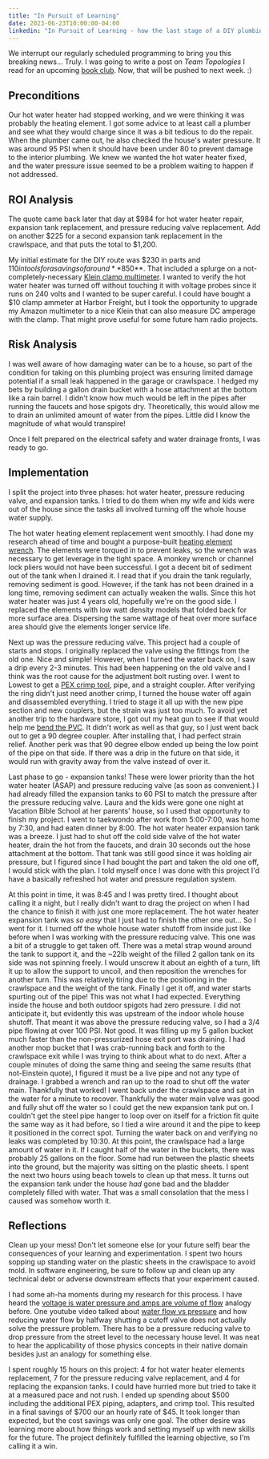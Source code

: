 ```yaml
---
title: "In Pursuit of Learning"
date: 2023-06-23T10:00:00-04:00
linkedin: "In Pursuit of Learning - how the last stage of a DIY plumbing job was more that I bargained for.  I walk through my ROI and risk analysis, implementation, and reflections when doing a project for learning's sake and apply it to software engineering."
---
```


We interrupt our regularly scheduled programming to bring you this breaking news... Truly. I was going to write a post on _Team Topologies_ I read for an upcoming [book club](https://brianchambers.substack.com/p/chamber-of-tech-secrets-757). Now, that will be pushed to next week. :)

## Preconditions

Our hot water heater had stopped working, and we were thinking it was probably the heating element. I got some advice to at least call a plumber and see what they would charge since it was a bit tedious to do the repair. When the plumber came out, he also checked the house's water pressure. It was around 95 PSI when it should have been under 80 to prevent damage to the interior plumbing. We knew we wanted the hot water heater fixed, and the water pressure issue seemed to be a problem waiting to happen if not addressed.

## ROI Analysis

The quote came back later that day at $984 for hot water heater repair, expansion tank replacement, and pressure reducing valve replacement. Add on another $225 for a second expansion tank replacement in the crawlspace, and that puts the total to $1,200.

My initial estimate for the DIY route was $230 in parts and $110 in tools for a savings of around **$850**. That included a splurge on a not-completely-necessary [Klein clamp multimeter](https://www.homedepot.com/p/Klein-Tools-AC-DC-Digital-Clamp-Meter-Auto-Ranging-400-Amp-CL390/312649921). I wanted to verify the hot water heater was turned off without touching it with voltage probes since it runs on 240 volts and I wanted to be super careful. I could have bought a $10 clamp ammeter at Harbor Freight, but I took the opportunity to upgrade my Amazon multimeter to a nice Klein that can also measure DC amperage with the clamp. That might prove useful for some future ham radio projects.

## Risk Analysis

I was well aware of how damaging water can be to a house, so part of the condition for taking on this plumbing project was ensuring limited damage potential if a small leak happened in the garage or crawlspace. I hedged my bets by building a gallon drain bucket with a hose attachment at the bottom like a rain barrel. I didn't know how much would be left in the pipes after running the faucets and hose spigots dry. Theoretically, this would allow me to drain an unlimited amount of water from the pipes. Little did I know the magnitude of what would transpire!

Once I felt prepared on the electrical safety and water drainage fronts, I was ready to go.

## Implementation

I split the project into three phases: hot water heater, pressure reducing valve, and expansion tanks. I tried to do them when my wife and kids were out of the house since the tasks all involved turning off the whole house water supply.

The hot water heating element replacement went smoothly. I had done my research ahead of time and bought a purpose-built [heating element wrench](https://www.homedepot.com/p/Everbilt-5-in-Element-Wrench-15016/205680998). The elements were torqued in to prevent leaks, so the wrench was necessary to get leverage in the tight space. A monkey wrench or channel lock pliers would not have been successful. I got a decent bit of sediment out of the tank when I drained it. I read that if you drain the tank regularly, removing sediment is good. However, if the tank has not been drained in a long time, removing sediment can actually weaken the walls. Since this hot water heater was just 4 years old, hopefully we're on the good side. I replaced the elements with low watt density models that folded back for more surface area. Dispersing the same wattage of heat over more surface area should give the elements longer service life.

Next up was the pressure reducing valve. This project had a couple of starts and stops. I originally replaced the valve using the fittings from the old one. Nice and simple! However, when I turned the water back on, I saw a drip every 2-3 minutes. This had been happening on the old valve and I think was the root cause for the adjustment bolt rusting over. I went to Lowest to get a [PEX crimp tool](https://www.lowes.com/pd/SharkBite-1-2-to-3-4-in-PEX-crimp-tool/1000224579), pipe, and a straight coupler. After verifying the ring didn't just need another crimp, I turned the house water off again and disassembled everything. I tried to stage it all up with the new pipe section and new couplers, but the strain was just too much. To avoid yet another trip to the hardware store, I got out my heat gun to see if that would help me [bend the PVC](https://www.youtube.com/watch?v=qMjQmU5i2AQ). It didn't work as well as that guy, so I just went back out to get a 90 degree coupler. After installing that, I had perfect strain relief. Another perk was that 90 degree elbow ended up being the low point of the pipe on that side. If there was a drip in the future on that side, it would run with gravity away from the valve instead of over it.

Last phase to go - expansion tanks! These were lower priority than the hot water heater (ASAP) and pressure reducing valve (as soon as convenient.) I had already filled the expansion tanks to 60 PSI to match the pressure after the pressure reducing valve. Laura and the kids were gone one night at Vacation Bible School at her parents' house, so I used that opportunity to finish my project. I went to taekwondo after work from 5:00-7:00, was home by 7:30, and had eaten dinner by 8:00. The hot water heater expansion tank was a breeze. I just had to shut off the cold side valve of the hot water heater, drain the hot from the faucets, and drain 30 seconds out the hose attachment at the bottom. That tank was still good since it was holding air pressure, but I figured since I had bought the part and taken the old one off, I would stick with the plan. I told myself once I was done with this project I'd have a basically refreshed hot water and pressure regulation system.

At this point in time, it was 8:45 and I was pretty tired. I thought about calling it a night, but I really didn't want to drag the project on when I had the chance to finish it with just one more replacement. The hot water heater expansion tank was _so easy_ that I just had to finish the other one out... So I went for it. I turned off the whole house water shutoff from inside just like before when I was working with the pressure reducing valve. This one was a bit of a struggle to get taken off. There was a metal strap wound around the tank to support it, and the ~22lb weight of the filled 2 gallon tank on its side was not spinning freely. I would unscrew it about an eighth of a turn, lift it up to allow the support to uncoil, and then reposition the wrenches for another turn. This was relatively tiring due to the positioning in the crawlspace and the weight of the tank. Finally I get it off, and water starts spurting out of the pipe! This was not what I had expected. Everything inside the house and both outdoor spigots had zero pressure. I did not anticipate it, but evidently this was upstream of the indoor whole house shutoff. That meant it was above the pressure reducing valve, so I had a 3/4 pipe flowing at over 100 PSI. Not good. It was filling up my 5 gallon bucket much faster than the non-pressurized hose exit port was draining. I had another mop bucket that I was crab-running back and forth to the crawlspace exit while I was trying to think about what to do next. After a couple minutes of doing the same thing and seeing the same results (that not-Einstein quote), I figured it must be a live pipe and not any type of drainage. I grabbed a wrench and ran up to the road to shut off the water main. Thankfully that worked! I went back under the crawlspace and sat in the water for a minute to recover. Thankfully the water main valve was good and fully shut off the water so I could get the new expansion tank put on. I couldn't get the steel pipe hanger to loop over on itself for a friction fit quite the same way as it had before, so I tied a wire around it and the pipe to keep it positioned in the correct spot. Turning the water back on and verifying no leaks was completed by 10:30. At this point, the crawlspace had a large amount of water in it. If I caught half of the water in the buckets, there was probably 25 gallons on the floor. Some had run between the plastic sheets into the ground, but the majority was sitting on the plastic sheets. I spent the next two hours using beach towels to clean up that mess. It turns out the expansion tank under the house _had_ gone bad and the bladder completely filled with water. That was a small consolation that the mess I caused was somehow worth it.

## Reflections

Clean up your mess! Don't let someone else (or your future self) bear the consequences of your learning and experimentation. I spent two hours sopping up standing water on the plastic sheets in the crawlspace to avoid mold. In software engineering, be sure to follow up and clean up any technical debt or adverse downstream effects that your experiment caused.

I had some ah-ha moments during my research for this process. I have heard the [voltage is water pressure and amps are volume of flow](http://hyperphysics.phy-astr.gsu.edu/hbase/electric/watcir.html) analogy before. One youtube video talked about [water flow vs pressure](https://youtu.be/pvd3mj9YyYo?t=198) and how reducing water flow by halfway shutting a cutoff valve does not actually solve the pressure problem. There has to be a pressure reducing valve to drop pressure from the street level to the necessary house level. It was neat to hear the applicability of those physics concepts in their native domain besides just an analogy for something else.

I spent roughly 15 hours on this project: 4 for hot water heater elements replacement, 7 for the pressure reducing valve replacement, and 4 for replacing the expansion tanks. I could have hurried more but tried to take it at a measured pace and not rush. I ended up spending about $500 including the additional PEX piping, adapters, and crimp tool. This resulted in a final savings of $700 our an hourly rate of $45. It took longer than expected, but the cost savings was only one goal. The other desire was learning more about how things work and setting myself up with new skills for the future. The project definitely fulfilled the learning objective, so I'm calling it a win.
